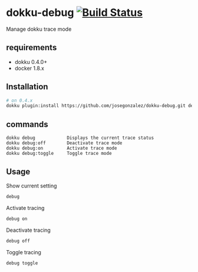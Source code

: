 # dokku-debug [![Build Status](https://img.shields.io/travis/josegonzalez/dokku-debug.svg?branch=master "Build Status")](https://travis-ci.org/josegonzalez/dokku-debug)

Manage dokku trace mode

## requirements

- dokku 0.4.0+
- docker 1.8.x

## Installation

```bash
# on 0.4.x
dokku plugin:install https://github.com/josegonzalez/dokku-debug.git debug
```

## commands

```shell
dokku debug            Displays the current trace status
dokku debug:off        Deactivate trace mode
dokku debug:on         Activate trace mode
dokku debug:toggle     Toggle trace mode
```

## Usage

Show current setting
```bash
debug
```

Activate tracing
```bash
debug on
```

Deactivate tracing
```bash
debug off
```

Toggle tracing
```bash
debug toggle
```
